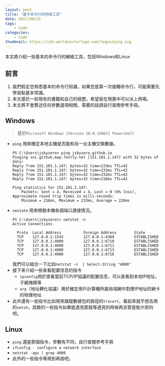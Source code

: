 ```yaml
---
layout: post
title: "基于命令行的网络工具"
date: 2017/09/23
tags:
    - Code
categories:
    - Code
thumbnail: https://cdn.worldvectorlogo.com/logos/ping.svg
---
```


本文將介紹一些基本的命令行的網絡工具，包括Windows和Linux

<!--more-->

## 前言

1. 我們假定您熟悉基本的命令行知識，如果您是第一次接觸命令行，可能需要先學習點基本常識。
2. 本文基於一些現有的書籍和自己的經歷。希望是在現實中可以派上用場。
3. 本文將不會贅述任何參數選項相關，需要的話請自行查閲參考手冊。

## Windows
> 基於`Microsoft Windows [Version 10.0.15063] Powershell`


+ `ping` 用來確定本地主機是否能和另一台主機交換數據。
  ```Shell
  PS C:\Users\jskyzero> ping jskyzero.github.io
  Pinging sni.github.map.fastly.net [151.101.1.147] with 32 bytes of data:
  Reply from 151.101.1.147: bytes=32 time=233ms TTL=42
  Reply from 151.101.1.147: bytes=32 time=233ms TTL=42
  Reply from 151.101.1.147: bytes=32 time=232ms TTL=42
  Reply from 151.101.1.147: bytes=32 time=216ms TTL=42

  Ping statistics for 151.101.1.147:
      Packets: Sent = 4, Received = 4, Lost = 0 (0% loss),
  Approximate round trip times in milli-seconds:
      Minimum = 216ms, Maximum = 233ms, Average = 228ms
  ```
+ `nestate` 用來檢驗本機各個端口連接情況。
  ```Shell
  PS C:\Users\jskyzero\> netstat -n
  Active Connections

    Proto  Local Address          Foreign Address        State
    TCP    127.0.0.1:1543         127.0.0.1:4369         ESTABLISHED
    TCP    127.0.0.1:4000         127.0.0.1:6710         ESTABLISHED
    TCP    127.0.0.1:4000         127.0.0.1:6711         ESTABLISHED
    TCP    127.0.0.1:4000         127.0.0.1:6713         ESTABLISHED
    TCP    127.0.0.1:4000         127.0.0.1:6716         ESTABLISHED
  ```
  我們可以組合一下比如`netstat -n  | Select-String "4000"`
+ 接下來介紹一些查看配置信息的指令
  + `ipconfig`用於查看當前TCP/IP協議的配置信息，可以查看到本地IP地址，子網掩碼等
  + `arp`（地址轉化協議）用於確定用戶計算機所屬局域網中對應IP地址的網卡的物理地址
+ 此外還有一些指令比如用來跟蹤數據包的路徑的`tracert`，看起來就不想去用的`netsh`，其餘的一些指令如果能遇見那就等遇見的時候再去管是乾什麽的吧。

## Linux
+ `ping` 還是那個指令，參數有不同，自行查閱參考手冊
+ `ifconfig - configure a network interface`
+ `netstat -apx | grep 4000`
+ 此外的一些指令等用到再說吧。
